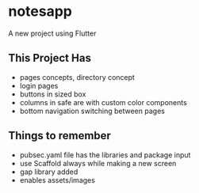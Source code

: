 # notesapp

A new project using Flutter

## This Project Has
- pages concepts, directory concept
- login pages
- buttons in sized box
- columns in safe are with custom color components
- bottom navigation switching between pages

## Things to remember
- pubsec.yaml file has the libraries and package input
- use Scaffold always while making a new screen
- gap library added
- enables assets/images